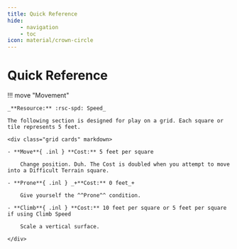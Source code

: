 ```yaml
---
title: Quick Reference
hide:
    - navigation
    - toc
icon: material/crown-circle
---
```


# Quick Reference

!!! move "Movement"

    _**Resource:** :rsc-spd: Speed_

    The following section is designed for play on a grid. Each square or tile represents 5 feet.

    <div class="grid cards" markdown>

    - **Move**{ .inl } **Cost:** 5 feet per square

        Change position. Duh. The Cost is doubled when you attempt to move into a Difficult Terrain square.
    
    - **Prone**{ .inl } _+**Cost:** 0 feet_+

        Give yourself the ^^Prone^^ condition.

    - **Climb**{ .inl } **Cost:** 10 feet per square or 5 feet per square if using Climb Speed

        Scale a vertical surface. 

    </div>

